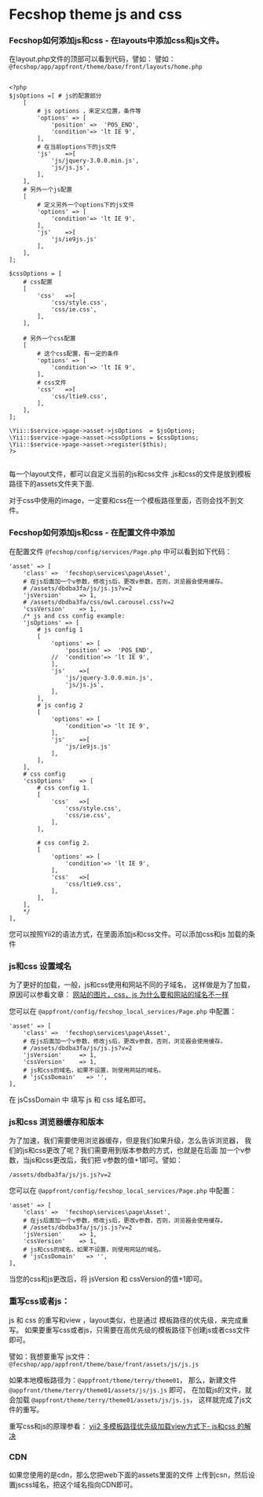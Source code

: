 Fecshop theme js and css
============================



### Fecshop如何添加js和css - 在layouts中添加css和js文件。


在layout.php文件的顶部可以看到代码，譬如：
譬如：`@fecshop/app/appfront/theme/base/front/layouts/home.php`

```

<?php
$jsOptions =[ # js的配置部分
	[
		# js options ，来定义位置，条件等
		'options' => [
			'position' =>  'POS_END',
			'condition'=> 'lt IE 9',
		],
		# 在当前options下的js文件
		'js'	=>[
			'js/jquery-3.0.0.min.js',
			'js/js.js',
		],
	],
	# 另外一个js配置
	[
		# 定义另外一个options下的js文件
		'options' => [
			'condition'=> 'lt IE 9',
		],
		'js'	=>[
			'js/ie9js.js'
		],
	],
];

$cssOptions = [
	# css配置
	[
		'css'	=>[
			'css/style.css',
			'css/ie.css',
		],
	],
	
	# 另外一个css配置
	[
		# 这个css配置，有一定的条件
		'options' => [
			'condition'=> 'lt IE 9',
		],
		# css文件
		'css'	=>[
			'css/ltie9.css',
		],
	],
];
	
\Yii::$service->page->asset->jsOptions 	= $jsOptions;
\Yii::$service->page->asset->cssOptions = $cssOptions;				
\Yii::$service->page->asset->register($this);
?>
	
```

每一个layout文件，都可以自定义当前的js和css文件
,js和css的文件是放到模板路径下的assets文件夹下面.

对于css中使用的image，一定要和css在一个模板路径里面，否则会找不到文件。


### Fecshop如何添加js和css - 在配置文件中添加

在配置文件
`@fecshop/config/services/Page.php` 中可以看到如下代码：

```
'asset' => [
	'class' =>  'fecshop\services\page\Asset',
	# 在js后面加一个v参数，修改js后，更改v参数，否则，浏览器会使用缓存。
	# /assets/dbdba3fa/js/js.js?v=2
	'jsVersion'		=> 1,
	# /assets/dbdba3fa/css/owl.carousel.css?v=2
	'cssVersion'	=> 1,
	/* js and css config example:
	'jsOptions'	=> [
		# js config 1
		[
			'options' => [
				'position' =>  'POS_END',
			//	'condition'=> 'lt IE 9',
			],
			'js'	=>[
				'js/jquery-3.0.0.min.js',
				'js/js.js',
			],
		],
		# js config 2
		[
			'options' => [
				'condition'=> 'lt IE 9',
			],
			'js'	=>[
				'js/ie9js.js'
			],
		],
	],
	# css config
	'cssOptions'	=> [
		# css config 1.
		[
			'css'	=>[
				'css/style.css',
				'css/ie.css',
			],
		],
		
		# css config 2.
		[
			'options' => [
				'condition'=> 'lt IE 9',
			],
			'css'	=>[
				'css/ltie9.css',
			],
		],
	],
	*/
],
```

您可以按照Yii2的语法方式，在里面添加js和css文件。可以添加css和js
加载的条件

### js和css 设置域名

为了更好的加载，一般，js和css使用和网站不同的子域名，
这样做是为了加载，原因可以参看文章：
[网站的图片，css，js 为什么要和网站的域名不一样](http://www.fancyecommerce.com/2017/04/17/%e7%bd%91%e7%ab%99%e7%9a%84%e5%9b%be%e7%89%87%ef%bc%8ccss%ef%bc%8cjs-%e4%b8%ba%e4%bb%80%e4%b9%88%e8%a6%81%e5%92%8c%e7%bd%91%e7%ab%99%e7%9a%84%e5%9f%9f%e5%90%8d%e4%b8%8d%e4%b8%80%e6%a0%b7/)

您可以在 `@appfront/config/fecshop_local_services/Page.php`
中配置：

```
'asset' => [
	'class' =>  'fecshop\services\page\Asset',
	# 在js后面加一个v参数，修改js后，更改v参数，否则，浏览器会使用缓存。
	# /assets/dbdba3fa/js/js.js?v=2
	'jsVersion'		=> 1,
	'cssVersion'	=> 1,
	# js和css的域名，如果不设置，则使用网站的域名。
	# 'jsCssDomain'   => '',
],
```

在 jsCssDomain 中 填写 js 和 css 域名即可。


### js和css 浏览器缓存和版本

为了加速，我们需要使用浏览器缓存，但是我们如果升级，怎么告诉浏览器，
我们的js和css更改了呢？我们需要用到版本参数的方式，也就是在后面
加一个v参数，当js和css更改后，我们把
v参数的值+1即可。譬如：

```
/assets/dbdba3fa/js/js.js?v=2
```

您可以在 `@appfront/config/fecshop_local_services/Page.php`
中配置：

```
'asset' => [
	'class' =>  'fecshop\services\page\Asset',
	# 在js后面加一个v参数，修改js后，更改v参数，否则，浏览器会使用缓存。
	# /assets/dbdba3fa/js/js.js?v=2
	'jsVersion'		=> 1,
	'cssVersion'	=> 1,
	# js和css的域名，如果不设置，则使用网站的域名。
	# 'jsCssDomain'   => '',
],
```

当您的css和js更改后，将 jsVersion 和 cssVersion的值+1即可。



### 重写css或者js：

js 和 css 的重写和view ，layout类似，也是通过
模板路径的优先级，来完成重写。
如果要重写css或者js，只需要在高优先级的模板路径下创建js或者css文件即可。

譬如：我想要重写 js文件：`@fecshop/app/appfront/theme/base/front/assets/js/js.js`

如果本地模板路径为：`@appfront/theme/terry/theme01`，
那么，新建文件 `@appfront/theme/terry/theme01/assets/js/js.js` 即可，
在加载js的文件，就会加载 `@appfront/theme/terry/theme01/assets/js/js.js`，
这样就完成了js文件的重写。

重写css和js的原理参看：
[yii2 多模板路径优先级加载view方式下- js和css 的解决](http://www.fancyecommerce.com/2016/07/06/yii2-%e5%a4%9a%e6%a8%a1%e6%9d%bf%e8%b7%af%e5%be%84%e4%bc%98%e5%85%88%e7%ba%a7%e5%8a%a0%e8%bd%bdview%e6%96%b9%e5%bc%8f%e4%b8%8b-js%e5%92%8ccss-%e7%9a%84%e8%a7%a3%e5%86%b3/)


### CDN

如果您使用的是cdn，那么您把web下面的assets里面的文件
上传到csn，然后设置jscss域名，把这个域名指向CDN即可。







